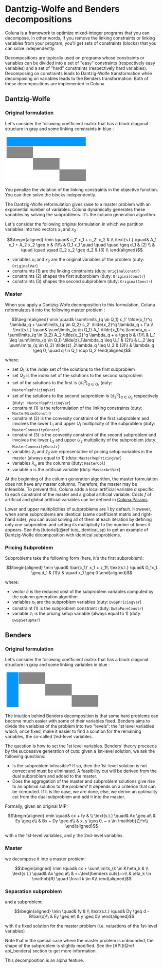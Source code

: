 # Dantzig-Wolfe and Benders decompositions

Coluna is a framework to optimize mixed-integer programs that you can decompose.
In other words, if you remove the linking constraints or linking variables from your
program, you'll get sets of constraints (blocks) that you can solve independently.

Decompositions are typically used on programs whose constraints or variables can be divided into a set of "easy" constraints (respectively easy variables) and a set of "hard" constraints (respectively hard variables). Decomposing on constraints leads to Dantzig-Wolfe transformation while decomposing on variables leads to the Benders transformation. Both of these decompositions are implemented in Coluna. 

## Dantzig-Wolfe

### Original formulation

Let's consider the following coefficient matrix that has a block diagonal structure
in gray and some linking constraints in blue :

![Dantzig-Wolfe decomposition](../assets/img/dwdec.png)

You penalize the violation of the linking constraints in the
objective function. You can then solve the blocks independently.

The Dantzig-Wolfe reformulation gives raise to a master problem with an
exponential number of variables. Coluna dynamically generates these variables by
solving the subproblems. It's the column generation algorithm.

Let's consider the following original formulation in which we partition variables into
two vectors $x_1$ and $x_2$ :

```math
\begin{aligned}
\min \quad& c_1' x_1 + c_2' x_2 & \\
\text{s.t.} \quad& A_1 x_1 + A_2 x_2 \geq b & (1)\\
& D_1 x_1 \quad \quad \quad   \geq d_1 & (2) \\
& \quad   \quad \quad D_2 x_2 \geq d_2 & (3) \\
\end{aligned}
```

- variables $x_1$ and $x_2$ are the original variables of the problem (duty: `OriginalVar`)
- constraints $(1)$ are the linking constraints (duty: `OriginalConstr`)
- constraints $(2)$ shapes the first subproblem (duty: `OriginalConstr`)
- constraints $(3)$ shapes the second subproblem (duty: `OriginalConstr`)

### Master

When you apply a Dantzig-Wofe decomposition to this formulation, 
Coluna reformulates it into the following master problem :

```math
\begin{aligned}
\min \quad& \sum\limits_{q \in Q_1} c_1' \tilde{x_1}^q \lambda_q + \sum\limits_{q \in Q_2} c_2' \tilde{x_2}^q \lambda_q + f'a \\
\text{s.t.} \quad& \sum\limits_{q \in Q_1} A_1 \tilde{x_1}^q \lambda_q + \sum\limits_{q \in Q_2} A_2 \tilde{x_2}^q \lambda_q + a \geq b & (1)\\
& L_1 \leq \sum\limits_{q \in Q_1} \tilde{z}_1\lambda_q \leq U_1 & (2)\\
& L_2 \leq \sum\limits_{q \in Q_2} \tilde{z}_2\lambda_q \leq U_2 & (3)\\
& \lambda_q \geq 0, \quad q \in Q_1 \cup Q_2
\end{aligned}
```

where:
- set $Q_1$ is the index set of the solutions to the first subproblem 
- set $Q_2$ is the index set of the solutions to the second subproblem
- set of the solutions to the first is $\{\tilde{x}^q_1\}_{q \in Q_1}$ (duty: ` MasterRepPricingVar`)
- set of the solutions to the second subproblem is $\{\tilde{x}^q_2\}_{q \in Q_2}$ respectively (duty: ` MasterRepPricingVar`)
- constraint $(1)$ is the reformulation of the linking constraints (duty: `MasterMixedConstr`)
- constraint $(2)$ is the convexity constraint of the first subproblem and involves the lower $L_1$ and upper $U_1$ multiplicity of the subproblem (duty: `MasterConvexityConstr`)
- constraint $(3)$ is the convexity constraint of the second subproblem and involves the lower $L_2$ and upper $U_2$ multiplicity of the subproblem (duty: `MasterConvexityConstr`)
- variables $\tilde{z}_1$ and $\tilde{z}_2$ are representative of pricing setup variables in the master (always equal to $1$) (duty: `MasterRepPricingVar`)
- variables $\lambda_q$ are the columns (duty: `MasterCol`)
- variable $a$ is the artificial variable (duty: `MasterArtVar`)

At the beginning of the column generation algorithm, the master formulation does
not have any master columns. Therefore, the master may be infeasible. 
To prevent this, Coluna adds a local artificial variable $a$ specific to each constraint of the master and a global artificial variable.
Costs $f$ of artificial and global artificial variables can be defined in [Coluna.Params](@ref).

Lower and upper multiplicities of subproblems are $1$ by default.
However, when some subproblems are identical (same coefficient matrix and right-hand side), 
you can avoid solving all of them at each iteration by defining only one subproblem and
setting its multiplicity to the number of times it appears. See this [tutorial](@ref tuto_identical_sp) to get an example of Dantzig-Wolfe decomposition with identical subproblems. 


### Pricing Subproblem

Subproblems take the following form (here, it's the first subproblem):

```math
\begin{aligned}
\min \quad& \bar{c_1}' x_1 + z_1\\
\text{s.t.} \quad& D_1x_1 \geq d_1 & (1)\\
& \quad x_1 \geq 0
\end{aligned}
```

where:
- vector $\bar{c}$ is the reduced cost of the subproblem variables computed by the column generation algorithm. 
- variables $x_1$ are the subproblem variables (duty: `DwSpPricingVar`)
- constraint $(1)$ is the subproblem constraint (duty: `DwSpPureConstr`)
- variable $z_1$ is the pricing setup variable (always equal to $1$) (duty: `DwSpSetupVar`)



## Benders

### Original formulation

Let's consider the following coefficient matrix that has a block diagonal structure
in gray and some linking variables in blue :

![Benders decomposition](../assets/img/bdec.png)

The intuition behind Benders decomposition is that some hard problems can become much easier with some of their variables fixed. 
Benders aims to divide the variables of the problem into two "levels": the 1st level variables which, once fixed, make it easier to find a solution for the remaining variables, the so-called 2nd-level variables.

The question is how to set the 1st level variables. Benders' theory proceeds by the successive generation of cuts: given a 1st-level solution, we ask the following questions:

- Is the subproblem infeasible? If so, then the 1st-level solution is not correct and must be eliminated. A feasibility cut will be derived from the dual subproblem and added to the master.
- Does the aggregation of the master and subproblem solutions give rise to an optimal solution to the problem? It depends on a criterion that can be computed. If it is the case, we are done, else, we derive an optimality cut from the dual subproblem and add it into the master.

Formally, given an original MIP:

```math
\begin{aligned}
\min \quad& cx + fy & \\
\text{s.t.} \quad& Ax \geq a\\
& Ey \geq e\\
& Bx + Dy \geq d\\
& x, y \geq 0, ~ x \in \mathbb{Z}^n\\
\end{aligned}
```

with $x$ the 1st-level variables, and $y$ the 2nd-level variables.

### Master

we decompose it into a master problem:

```math
\begin{aligned}
\min \quad& cx + \sum\limits_{k \in K}\eta_k & \\
\text{s.t.} \quad& Ax \geq a\\
& <~\text{benders cuts}~>\\
& \eta_k \in \mathbb{R} \quad \forall k \in K\\
\end{aligned}
```

### Separation subproblem

and a subproblem:

```math
\begin{aligned}
\min \quad& fy & \\
\text{s.t.} \quad& Dy \geq d - B\bar{x}\\
& Ey \geq e\\
& y \geq 0\\
\end{aligned}
```
with $\bar{x}$ a fixed solution for the master problem (i.e. valuations of the 1st-level variables)

Note that in the special case where the master problem is unbounded, the shape of the subproblem is slightly modified. See the [API](@ref api_benders) section to get more information. 


This decomposition is an alpha feature.



